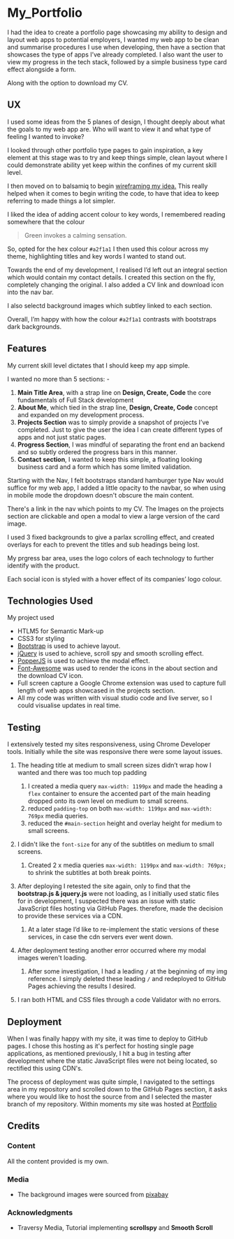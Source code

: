 # My_Portfolio

I had the idea to create a portfolio page showcasing my ability to design and layout web apps to potential employers, I wanted my web app to be clean and summarise procedures I use when developing, then have a section that showcases the type of apps I’ve already completed. I also want the user to view my progress in the tech stack, followed by a simple business type card effect alongside a form. 

Along with the option to download my CV.

## UX

I used some ideas from the 5 planes of design, I thought deeply about what the goals to my web app are. Who will want to view it and what type of feeling I wanted to invoke?

I looked through other portfolio type pages to gain inspiration, a key element at this stage was to try and keep things simple, clean layout where I could demonstrate ability yet keep within the confines of my current skill level. 

I then moved on to balsamiq to begin [wireframing my idea.](https://github.com/4rc4ngel/user_centric_frontend_project/blob/master/Portfolio%20Website.pdf) This really helped when it comes to begin writing the code, to have that idea to keep referring to made things a lot simpler. 

I liked the idea of adding accent colour to key words, I remembered reading somewhere that the colour 
> Green invokes a calming sensation. 

So, opted for the hex colour `#a2f1a1` I then used this colour across my theme, highlighting titles and key words I wanted to stand out. 

Towards the end of my development, I realised I’d left out an integral section which would contain my contact details.  I created this section on the fly, completely changing the original. I also added a CV link and download icon into the nav bar.

I also selectd background images which subtley linked to each section. 

Overall, I’m happy with how the colour `#a2f1a1` contrasts with bootstraps dark backgrounds.

## Features

My current skill level dictates that I should keep my app simple. 

I wanted no more than 5 sections: -

1. **Main Title Area**, with a strap line on **Design, Create, Code** the core fundamentals of Full Stack development
2. **About Me**, which tied in the strap line, **Design, Create, Code** concept and expanded on my development process.
3. **Projects Section** was to simply provide a snapshot of projects I’ve completed. Just to give the user the idea I can create different types of apps and not just static pages.
4. **Progress Section**, I was mindful of separating the front end an backend and so subtly ordered the progress bars in this manner. 
5. **Contact section**, I wanted to keep this simple, a floating looking business card and a form which has some limited validation. 

Starting with the Nav, I felt bootstraps standard hamburger type Nav would suffice for my web app, I added a little opacity to the navbar, so when using in mobile mode the dropdown doesn't obscure the main content.

There's a link in the nav which points to my CV. The Images on the projects section are clickable and open a modal to view a large version of the card image.

I used 3 fixed backgrounds to give a parlax scrolling effect, and created overlays for each to prevent the titles and sub headings being lost. 

My prgress bar area, uses the logo colors of each technology to further identify with the product. 

Each social icon is styled with a hover effect of its companies’ logo colour. 

## Technologies Used

My project used 

- HTLM5 for Semantic Mark-up 
- CSS3 for styling
- [Bootstrap](https://getbootstrap.com/) is used to achieve layout.
- [jQuery](https://jquery.com/) is used to achieve, scroll spy and smooth scrolling effect.
- [PopperJS](https://popper.js.org/) is used to achieve the modal effect.
- [Font-Awesome](https://fontawesome.com/) was used to render the icons in the about section and the download CV icon. 
- Full screen capture a Google Chrome extension was used to capture full length of web apps showcased in the projects section.
- All my code was written with visual studio code and live server, so I could visualise updates in real time. 



## Testing 

I extensively tested my sites responsiveness, using Chrome Developer tools. Initially while the site was responsive there were some layout issues. 

1. The heading title at medium to small screen sizes didn’t wrap how I wanted and there was too much top padding
   1. I created a media query `max-width: 1199px` and made the heading a `flex` container to ensure the accented part of the main heading dropped onto its own level on medium to small screens. 
   2. reduced `padding-top` on both `max-width: 1199px` and `max-width: 769px` media queries.
   3. reduced the `#main-section` height and overlay height for medium to small screens.

  
3. I didn't like the `font-size` for any of the subtitles on medium to small screens.
    1. Created 2 x media queries `max-width: 1199px` and `max-width: 769px;` to shrink the subtitles at both break points.
4. After deploying I retested the site again, only to find that the **bootstrap.js & jquery.js** were not loading, as I initially used static files for in development, I suspected there was an issue with static JavaScript files hosting via GitHub Pages. therefore, made the decision to provide these services via a CDN.
    1. At a later stage I’d like to re-implement the static versions of these services, in case the cdn servers ever went down.
5. After deployment testing another error occurred where my modal images weren't loading.
    1. After some investigation, I had a leading `/` at the beginning of my img reference.  I simply deleted these leading `/` and redeployed to GitHub Pages achieving the results I desired.
    
6. I ran both HTML and CSS files through a code Validator with no errors.
    
## Deployment

When I was finally happy with my site, it was time to deploy to GitHub pages. I chose this hosting as it's perfect for hosting single page applications, as mentioned previously, I hit a bug in testing after development where the static JavaScript files were not being located, so rectified this using CDN's.

The process of deployment was quite simple, I navigated to the settings area in my repository and scrolled down to the GitHub Pages section, it asks where you would like to host the source from and I selected the master branch of my repository. Within moments my site was hosted at [Portfolio]( https://4rc4ngel.github.io/user_centric_frontend_project/)

## Credits


### Content

All the content provided is my own. 

### Media
- The background images were sourced from [pixabay](https://pixabay.com/)

### Acknowledgments 
- Traversy Media, Tutorial implementing **scrollspy** and **Smooth Scroll**
